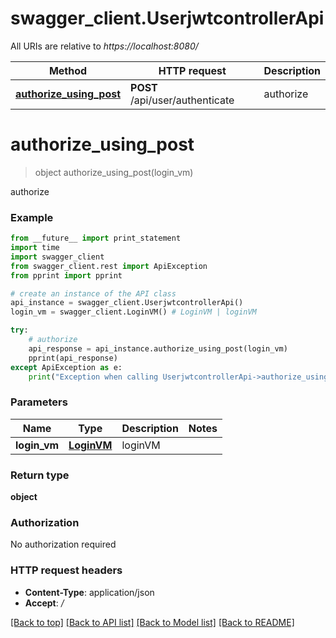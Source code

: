 # swagger_client.UserjwtcontrollerApi

All URIs are relative to *https://localhost:8080/*

Method | HTTP request | Description
------------- | ------------- | -------------
[**authorize_using_post**](UserjwtcontrollerApi.md#authorize_using_post) | **POST** /api/user/authenticate | authorize


# **authorize_using_post**
> object authorize_using_post(login_vm)

authorize

### Example 
```python
from __future__ import print_statement
import time
import swagger_client
from swagger_client.rest import ApiException
from pprint import pprint

# create an instance of the API class
api_instance = swagger_client.UserjwtcontrollerApi()
login_vm = swagger_client.LoginVM() # LoginVM | loginVM

try: 
    # authorize
    api_response = api_instance.authorize_using_post(login_vm)
    pprint(api_response)
except ApiException as e:
    print("Exception when calling UserjwtcontrollerApi->authorize_using_post: %s\n" % e)
```

### Parameters

Name | Type | Description  | Notes
------------- | ------------- | ------------- | -------------
 **login_vm** | [**LoginVM**](LoginVM.md)| loginVM | 

### Return type

**object**

### Authorization

No authorization required

### HTTP request headers

 - **Content-Type**: application/json
 - **Accept**: */*

[[Back to top]](#) [[Back to API list]](../README.md#documentation-for-api-endpoints) [[Back to Model list]](../README.md#documentation-for-models) [[Back to README]](../README.md)

